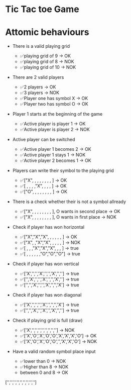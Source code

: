 # Tic Tac toe Game

# Attomic behaviours

- There is a valid playing grid
    - ✅playing grid of 9 -> OK
    - ✅playing grid of 8 -> NOK
    - ✅playing grid of 10 -> NOK

- There are 2 valid players
    - ✅2 players -> OK
    - ✅3 players -> NOK
    - ✅Player one has symbol X -> OK
    - ✅Player two has symbol O -> OK

- Player 1 starts at the beginning of the game
    - ✅Active player is player 1 -> OK
    - ✅Active player is player 2 -> NOK

- Active player can be switched
    - ✅Active player 1 becomes 2 -> OK
    - ✅Active player 1 stays 1 -> NOK
    - ✅Active player 2 becomes 1 -> OK

- Players can write their symbol to the playing grid
    - ✅["X", , , , , , , , ] -> OK
    - ✅[ , , , ,"X", , , , ] -> OK
    - ✅["O", , , , , , , , ] -> OK

- There is a check whether their is not a symbol allready
    - ✅["X", , , , , , , , ], O wants in second place -> OK
    - ✅["X", , , , , , , , ], O wants in first place -> NOK

- Check if player has won horizontal
    - ✅["X","X","X", , , , , , ] -> OK
    - ✅["X", ,"X","X", , , , , ] -> NOK
    - ✅[ , , ,"X","X","X", , , ] -> true
    - ✅[ , , , , , ,"O","O","O"] -> true

- Check if player has won vertical
    - ✅['X','','','X','','','X','',''] -> true
    - ✅['','X','','','X','','','X',''] -> true
    - ✅['','','X','','','X','','','X'] -> true

- Check if player has won diagonal
    - ✅['X','','','','X','','','','X'] -> true
    - ✅['','','X','','X','','X','',''] -> true

- Check if playing grid is full (draw)
    - ✅['X','','','','','','','',''] -> NOK
    - ✅['X','O','X','O','O','X','X','X','O'] -> OK
    - ✅['X','O','X','O','O','','X','X','O'] -> NOK

- Have a valid random symbol place input
    - ✅lower than 0 -> NOK
    - ✅Higher than 8 -> NOK
    - between 0 and 8 -> OK


['','','','','','','','','']
